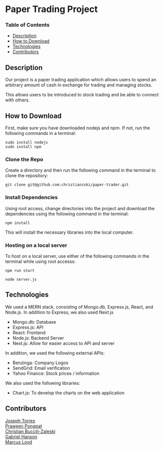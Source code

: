 # Paper Trading Project

### Table of Contents
- [Description](#Description)
- [How to Download](#How_to_Download)
- [Technologies](#technologies)
- [Contributors](#Contributors)

## Description
Our project is a paper trading application which allows  users to spend an arbitrary amount of cash in exchange for trading and managing stocks. 

This allows users to be introduced to stock trading and be able to connect with others.

## How to Download
First, make sure you have downloaded nodejs and npm. If not, run the following commands in a terminal:
```
sudo install nodejs
sudo install npm
```
### Clone the Repo
Create a directory and then run the following command in the terminal to clone the repository:
```
git clone git@github.com:christianzski/paper-trader.git
```

### Install Dependencies 
Using root access, change directories into the project and download the dependencies using the following command in the terminal:
```
npm install
```
This will install the necessary libraries into the local computer.

### Hosting on a local server
To host on a local server, use either of the following commands in the terminal while using root accesss:
```
npm run start
```
```
node server.js
```

## Technologies
We used a MERN stack, consisting of Mongo.db, Express.js, React, and Node.js. In addition to Express, we also used Next.js
- Mongo.db: Database
- Express.js: API
- React: Frontend
- Node.js: Backend Server
- Next.js: Allow for easier access to API and server

In addition, we used the following external APIs:
- Benzinga: Company Logos
- SendGrid: Email verification
- Yahoo Finance: Stock prices / information

We also used the following libraries:
- Chart.js: To develop the charts on the web application

## Contributors
[Joseph Torres](https://github.com/limbfao)<br>
[Praween Pongpat](https://github.com/PraweenPongpat) <br>
[Christian Buccili-Zaleski](https://github.com/christianzski) <br>
[Gabriel Hanson](https://github.com/gxbe25) <br>
[Marcus Loyd](https://github.com/mungbeany)

